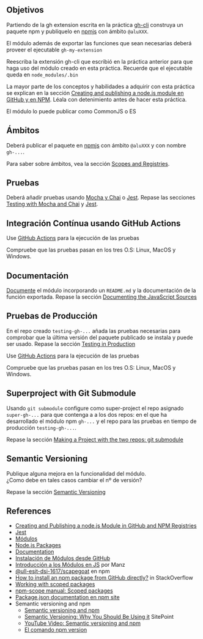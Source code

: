 ## Objetivos

Partiendo de la gh extension escrita en la práctica [gh-cli]({{site.baseurl}}/practicas/06p6-t1-gh-cli.html) construya un paquete npm y 
publíquelo en [npmjs](https://www.npmjs.com/) con ámbito `@aluXXX`.

El módulo además de exportar las funciones que sean necesarias deberá proveer el ejecutable `gh-my-extension`

Reescriba la extensión gh-cli que escribió en la práctica anterior para que haga uso del módulo creado en esta práctica. Recuerde que el ejecutable queda en `node_modules/.bin`

La mayor parte de los conceptos y habilidades a adquirir con esta práctica se explican en la sección [Creating and publishing a node.js module en GitHub y en NPM]({{site.baseurl}}/tema1-introduccion/creating-and-publishing-npm-module). Léala con detenimiento antes de hacer esta práctica. 

El módulo lo puede publicar como CommonJS o ES

## Ámbitos

Deberá publicar el paquete en [npmjs](https://www.npmjs.com/) con ámbito `@aluXXX` y con nombre `gh-...`.

Para saber sobre ámbitos, vea la sección [Scopes and Registries]({{site.baseurl}}/tema1-introduccion/creating-and-publishing-npm-module#scopes-and-registries).

## Pruebas

Deberá añadir pruebas usando [Mocha y Chai]({{site.baseurl}}/tema1-introduccion/creating-and-publishing-npm-module#testing-with-mocha-and-chai) o [Jest]({{site.baseurl}}/tema1-introduccion/jest).
Repase las secciones [Testing with Mocha and Chai]({{site.baseurl}}/tema1-introduccion/creating-and-publishing-npm-module##testing-with-mocha-and-chai) y [Jest]({{site.baseurl}}/tema1-introduccion/jest).

## Integración Contínua usando GitHub Actions

Use [GitHub Actions]({{site.baseurl}}/tema1-introduccion/github-actions) para la ejecución de las pruebas

Compruebe que las pruebas pasan en los tres O.S: Linux, MacOS y Windows.


## Documentación

[Documente]({{site.baseurl}}/tema1-introduccion/documentation)
el módulo incorporando un `README.md` y la documentación de la función exportada.
Repase la sección [Documenting the JavaScript Sources]({{site.baseurl}}/tema1-introduccion/creating-and-publishing-npm-module#documenting-the-javascript-sources)

## Pruebas de Producción

En el repo creado `testing-gh-...` añada las pruebas necesarias
para comprobar que la última versión del paquete publicado se instala y puede ser usado.
Repase la sección [Testing in Production]({{site.baseurl}}/tema1-introduccion/creating-and-publishing-npm-module#testing-in-production)

Use [GitHub Actions]({{site.baseurl}}/tema1-introduccion/github-actions) para la ejecución de las pruebas

Compruebe que las pruebas pasan en los tres O.S: Linux, MacOS y Windows.

## Superproject with Git Submodule

Usando `git submodule` configure como super-project el repo asignado `super-gh-...` para que contenga
a a los dos repos: en el que ha desarrollado el módulo npm `gh-...` y el repo para las pruebas en tiempo de producción `testing-gh-...`.

Repase la sección [Making a Project with the two repos: git submodule]({{site.baseurl}}/tema1-introduccion/creating-and-publishing-npm-module#making-a-project-with-the-two-repos-git-submodule)

## Semantic Versioning

Publique alguna mejora en la funcionalidad del módulo.  
¿Como debe en tales casos cambiar el nº de versión?

Repase la sección [Semantic Versioning]({{site.baseurl}}/tema1-introduccion/creating-and-publishing-npm-module#semantic-versioning)

## References

* [Creating and Publishing a node.js Module in GitHub and NPM Registries]({{site.baseurl}}/tema1-introduccion/creating-and-publishing-npm-module)
* [Jest]({{site.baseurl}}/tema1-introduccion/jest)
* [Módulos]({{site.baseurl}}/tema1-introduccion/modulos)
* [Node.js Packages]({{site.baseurl}}/tema1-introduccion/nodejspackages)
* [Documentation]({{site.baseurl}}/tema1-introduccion/documentation)
* [Instalación de Módulos desde GitHub]({{site.baseurl}}/tema1-introduccion/nodejspackages.html#instalaci%C3%B3n-desde-github)
* [Introducción a los Módulos en JS](https://lenguajejs.com/automatizadores/introduccion/commonjs-vs-es-modules/) por Manz
* [@ull-esit-dsi-1617/scapegoat](https://www.npmjs.com/package/@ull-esit-dsi-1617/scapegoat) en npm
* [How to install an npm package from GitHub directly?](https://stackoverflow.com/questions/17509669/how-to-install-an-npm-package-from-github-directly) in StackOverflow
* [Working with scoped packages](https://docs.npmjs.com/getting-started/scoped-packages)
* [npm-scope manual: Scoped packages](https://docs.npmjs.com/misc/scope#publishing-public-scoped-packages-to-the-public-npm-registry)
* [Package.json documentation en npm site](https://docs.npmjs.com/files/package.json)
* Semantic versioning and npm
    * [Semantic versioning and npm](https://docs.npmjs.com/getting-started/semantic-versioning)
    * [Semantic Versioning: Why You Should Be Using it](https://www.sitepoint.com/semantic-versioning-why-you-should-using/) SitePoint
    * [YouTube Video: Semantic versioning and npm](https://youtu.be/kK4Meix58R4)
    * [El comando npm version](https://docs.npmjs.com/cli/version)
